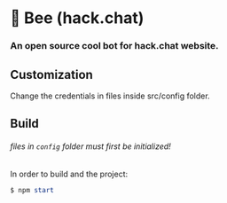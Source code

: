 # 🐝 Bee (hack.chat)

### An open source cool bot for hack.chat website.

## Customization

Change the credentials in files inside src/config folder.

## Build
###### files in `config` folder must first be initialized! 
In order to build and the project:
```powershell 
$ npm start
```
